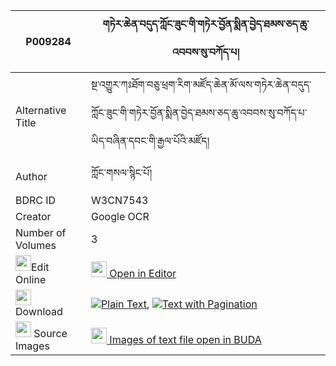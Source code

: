 |P009284|གཏེར་ཆེན་བདུད་ཀློང་ཟུང་གི་གཏེར་བྱོན་སྨིན་བྱེད་ཐམས་ཅད་ཆུ་འབབས་སུ་བཀོད་པ། 
| --- | --- 
|Alternative Title |སྔ་འགྱུར་ཀཿཐོག་བཅུ་ཕྲག་རིག་མཛོད་ཆེན་མོ་ལས་གཏེར་ཆེན་བདུད་ཀློང་ཟུང་གི་གཏེར་བྱོན་སྨིན་བྱེད་ཐམས་ཅད་ཆུ་འབབས་སུ་བཀོད་པ་ཡིད་བཞིན་དབང་གི་རྒྱལ་པོའི་མཛོད།
|Author| ཀློང་གསལ་སྙིང་པོ།
|BDRC ID | W3CN7543
|Creator | Google OCR
|Number of Volumes| 3
|<img width="25" src="https://img.icons8.com/color/25/000000/edit-property.png">Edit Online| [<img width="25" src="https://avatars.githubusercontent.com/u/45091458?s=200&v=4"> Open in Editor](http://editor.openpecha.org/P009284)
|<img width="25" src="https://img.icons8.com/fluent/48/000000/download-2.png"/>  Download | [![](https://img.icons8.com/color/20/000000/txt.png)Plain Text](https://github.com/Openpecha/P009284/releases/download/v1/terchen_du_long_zung_gi_ter_jo_plain_P009284.zip), [![](https://img.icons8.com/color/20/000000/txt.png)Text with Pagination](https://github.com/Openpecha/P009284/releases/download/v1/terchen_du_long_zung_gi_ter_jo_pages_P009284.zip)
|<img width="25" src="https://img.icons8.com/plasticine/100/000000/pictures-folder.png"/>  Source Images | [<img width="25" src="https://library.bdrc.io/icons/BUDA-small.svg"> Images of text file open in BUDA](https://library.bdrc.io/show/bdr:W3CN7543)